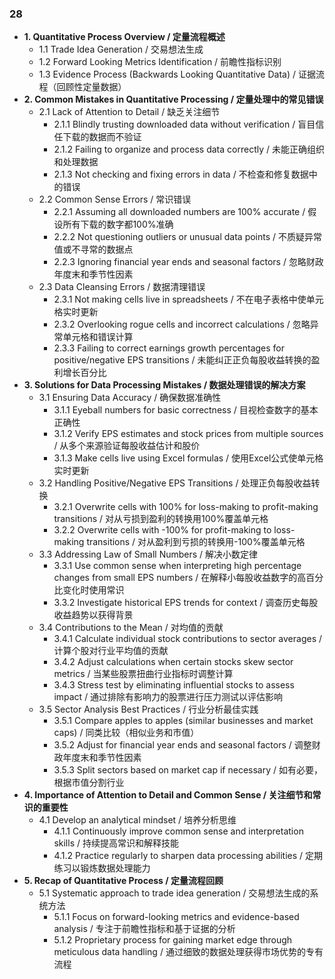 ### 28
- **1. Quantitative Process Overview / 定量流程概述**
    - 1.1 Trade Idea Generation / 交易想法生成
    - 1.2 Forward Looking Metrics Identification / 前瞻性指标识别
    - 1.3 Evidence Process (Backwards Looking Quantitative Data) / 证据流程（回顾性定量数据）
- **2. Common Mistakes in Quantitative Processing / 定量处理中的常见错误**
    - 2.1 Lack of Attention to Detail / 缺乏关注细节
        - 2.1.1 Blindly trusting downloaded data without verification / 盲目信任下载的数据而不验证
        - 2.1.2 Failing to organize and process data correctly / 未能正确组织和处理数据
        - 2.1.3 Not checking and fixing errors in data / 不检查和修复数据中的错误
    - 2.2 Common Sense Errors / 常识错误
        - 2.2.1 Assuming all downloaded numbers are 100% accurate / 假设所有下载的数字都100%准确
        - 2.2.2 Not questioning outliers or unusual data points / 不质疑异常值或不寻常的数据点
        - 2.2.3 Ignoring financial year ends and seasonal factors / 忽略财政年度末和季节性因素
    - 2.3 Data Cleansing Errors / 数据清理错误
        - 2.3.1 Not making cells live in spreadsheets / 不在电子表格中使单元格实时更新
        - 2.3.2 Overlooking rogue cells and incorrect calculations / 忽略异常单元格和错误计算
        - 2.3.3 Failing to correct earnings growth percentages for positive/negative EPS transitions / 未能纠正正负每股收益转换的盈利增长百分比
- **3. Solutions for Data Processing Mistakes / 数据处理错误的解决方案**
    - 3.1 Ensuring Data Accuracy / 确保数据准确性
        - 3.1.1 Eyeball numbers for basic correctness / 目视检查数字的基本正确性
        - 3.1.2 Verify EPS estimates and stock prices from multiple sources / 从多个来源验证每股收益估计和股价
        - 3.1.3 Make cells live using Excel formulas / 使用Excel公式使单元格实时更新
    - 3.2 Handling Positive/Negative EPS Transitions / 处理正负每股收益转换
        - 3.2.1 Overwrite cells with 100% for loss-making to profit-making transitions / 对从亏损到盈利的转换用100%覆盖单元格
        - 3.2.2 Overwrite cells with -100% for profit-making to loss-making transitions / 对从盈利到亏损的转换用-100%覆盖单元格
    - 3.3 Addressing Law of Small Numbers / 解决小数定律
        - 3.3.1 Use common sense when interpreting high percentage changes from small EPS numbers / 在解释小每股收益数字的高百分比变化时使用常识
        - 3.3.2 Investigate historical EPS trends for context / 调查历史每股收益趋势以获得背景
    - 3.4 Contributions to the Mean / 对均值的贡献
        - 3.4.1 Calculate individual stock contributions to sector averages / 计算个股对行业平均值的贡献
        - 3.4.2 Adjust calculations when certain stocks skew sector metrics / 当某些股票扭曲行业指标时调整计算
        - 3.4.3 Stress test by eliminating influential stocks to assess impact / 通过排除有影响力的股票进行压力测试以评估影响
    - 3.5 Sector Analysis Best Practices / 行业分析最佳实践
        - 3.5.1 Compare apples to apples (similar businesses and market caps) / 同类比较（相似业务和市值）
        - 3.5.2 Adjust for financial year ends and seasonal factors / 调整财政年度末和季节性因素
        - 3.5.3 Split sectors based on market cap if necessary / 如有必要，根据市值分割行业
- **4. Importance of Attention to Detail and Common Sense / 关注细节和常识的重要性**
    - 4.1 Develop an analytical mindset / 培养分析思维
        - 4.1.1 Continuously improve common sense and interpretation skills / 持续提高常识和解释技能
        - 4.1.2 Practice regularly to sharpen data processing abilities / 定期练习以锻炼数据处理能力
- **5. Recap of Quantitative Process / 定量流程回顾**
    - 5.1 Systematic approach to trade idea generation / 交易想法生成的系统方法
        - 5.1.1 Focus on forward-looking metrics and evidence-based analysis / 专注于前瞻性指标和基于证据的分析
        - 5.1.2 Proprietary process for gaining market edge through meticulous data handling / 通过细致的数据处理获得市场优势的专有流程
